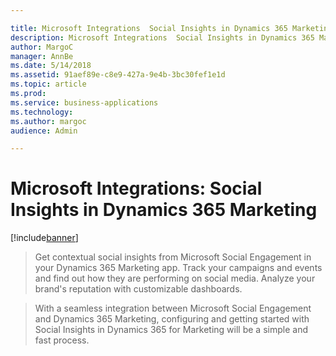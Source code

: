 ```yaml
---

title: Microsoft Integrations  Social Insights in Dynamics 365 Marketing
description: Microsoft Integrations  Social Insights in Dynamics 365 Marketing
author: MargoC
manager: AnnBe
ms.date: 5/14/2018
ms.assetid: 91aef89e-c8e9-427a-9e4b-3bc30fef1e1d
ms.topic: article
ms.prod: 
ms.service: business-applications
ms.technology: 
ms.author: margoc
audience: Admin

---
```

#  Microsoft Integrations: Social Insights in Dynamics 365 Marketing




[!include[banner](../../../../includes/banner.md)]

>   Get contextual social insights from Microsoft Social Engagement in your
>   Dynamics 365 Marketing app. Track your campaigns and events and find out how
>   they are performing on social media. Analyze your brand's reputation with
>   customizable dashboards.

>   With a seamless integration between Microsoft Social Engagement and Dynamics
>   365 Marketing, configuring and getting started with Social Insights in
>   Dynamics 365 for Marketing will be a simple and fast process.
